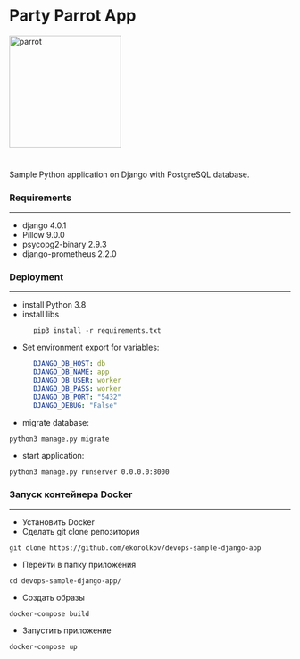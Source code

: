 <h1>Party Parrot App</h1>

<img src='media/images/party-parrot.gif' alt='parrot' height="200" width="200">
<br>
<br>
<h3></h3>

Sample Python application on Django with PostgreSQL database.

<h3>Requirements</h3>

____


- django 4.0.1
- Pillow 9.0.0
- psycopg2-binary 2.9.3
- django-prometheus 2.2.0

<h3>Deployment</h3>

____



- install Python 3.8
- install libs 
```shell
      pip3 install -r requirements.txt
```

* Set environment export for variables:
```yaml
      DJANGO_DB_HOST: db
      DJANGO_DB_NAME: app
      DJANGO_DB_USER: worker
      DJANGO_DB_PASS: worker
      DJANGO_DB_PORT: "5432"
      DJANGO_DEBUG: "False"
```


* migrate database:
```shell
python3 manage.py migrate
```

* start application:
```shell
python3 manage.py runserver 0.0.0.0:8000
```

<h3>Запуск контейнера Docker</h3>

____

* Установить Docker
* Сделать git clone репозитория
```shell
git clone https://github.com/ekorolkov/devops-sample-django-app
```
  
* Перейти в папку приложения
```shell
cd devops-sample-django-app/
```

* Создать образы
```shell
docker-compose build
```

* Запустить приложение
```shell
docker-compose up
```
